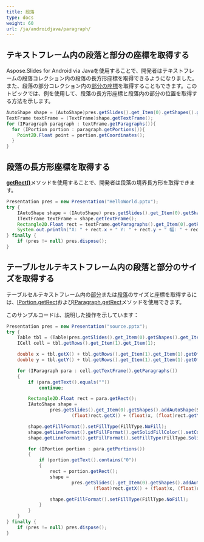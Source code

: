 ```yaml
---
title: 段落
type: docs
weight: 60
url: /ja/androidjava/paragraph/
---
```



## テキストフレーム内の段落と部分の座標を取得する ##
Aspose.Slides for Android via Javaを使用することで、開発者はテキストフレームの段落コレクション内の段落の長方形座標を取得できるようになりました。また、段落の部分コレクション内の[部分の座標](https://reference.aspose.com/slides/androidjava/com.aspose.slides/IPortion#getCoordinates--)を取得することもできます。このトピックでは、例を使用して、段落の長方形座標と段落内の部分の位置を取得する方法を示します。

``` java
AutoShape shape = (AutoShape)pres.getSlides().get_Item(0).getShapes().get_Item(0);
TextFrame textFrame = (TextFrame)shape.getTextFrame();
for (IParagraph paragraph : textFrame.getParagraphs()){
  for (IPortion portion : paragraph.getPortions()){
    Point2D.Float point = portion.getCoordinates();
  }
}
```


## **段落の長方形座標を取得する**
[**getRect()**](https://reference.aspose.com/slides/androidjava/com.aspose.slides/IParagraph#getRect--)メソッドを使用することで、開発者は段落の境界長方形を取得できます。

```java
Presentation pres = new Presentation("HelloWorld.pptx");
try {
    IAutoShape shape = (IAutoShape) pres.getSlides().get_Item(0).getShapes().get_Item(0);
    ITextFrame textFrame = shape.getTextFrame();
    Rectangle2D.Float rect = textFrame.getParagraphs().get_Item(0).getRect();
    System.out.println("X: " + rect.x + " Y: " + rect.y + " 幅: " + rect.width + " 高さ: " + rect.height);
} finally {
    if (pres != null) pres.dispose();
}
```

## **テーブルセルテキストフレーム内の段落と部分のサイズを取得する** ##

テーブルセルテキストフレーム内の[部分](https://reference.aspose.com/slides/androidjava/com.aspose.slides/Portion)または[段落](https://reference.aspose.com/slides/androidjava/com.aspose.slides/Paragraph)のサイズと座標を取得するには、[IPortion.getRect](https://reference.aspose.com/slides/androidjava/com.aspose.slides/IPortion#getRect--)および[IParagraph.getRect](https://reference.aspose.com/slides/androidjava/com.aspose.slides/IParagraph#getRect--)メソッドを使用できます。

このサンプルコードは、説明した操作を示しています：

```java
Presentation pres = new Presentation("source.pptx");
try {
    Table tbl = (Table)pres.getSlides().get_Item(0).getShapes().get_Item(0);
    ICell cell = tbl.getRows().get_Item(1).get_Item(1);

    double x = tbl.getX() + tbl.getRows().get_Item(1).get_Item(1).getOffsetX();
    double y = tbl.getY() + tbl.getRows().get_Item(1).get_Item(1).getOffsetY();

    for (IParagraph para : cell.getTextFrame().getParagraphs())
    {
        if (para.getText().equals(""))
            continue;

        Rectangle2D.Float rect = para.getRect();
        IAutoShape shape =
                pres.getSlides().get_Item(0).getShapes().addAutoShape(ShapeType.Rectangle,
                        (float)rect.getX() + (float)x, (float)rect.getY() + (float)y, (float)rect.getWidth(), (float)rect.getHeight());

        shape.getFillFormat().setFillType(FillType.NoFill);
        shape.getLineFormat().getFillFormat().getSolidFillColor().setColor(Color.YELLOW);
        shape.getLineFormat().getFillFormat().setFillType(FillType.Solid);

        for (IPortion portion : para.getPortions())
        {
            if (portion.getText().contains("0"))
            {
                rect = portion.getRect();
                shape =
                        pres.getSlides().get_Item(0).getShapes().addAutoShape(ShapeType.Rectangle,
                                (float)rect.getX() + (float)x, (float)rect.getY() + (float)y, (float)rect.getWidth(), (float)rect.getHeight());

                shape.getFillFormat().setFillType(FillType.NoFill);
            }
        }
    }
} finally {
    if (pres != null) pres.dispose();
}
```